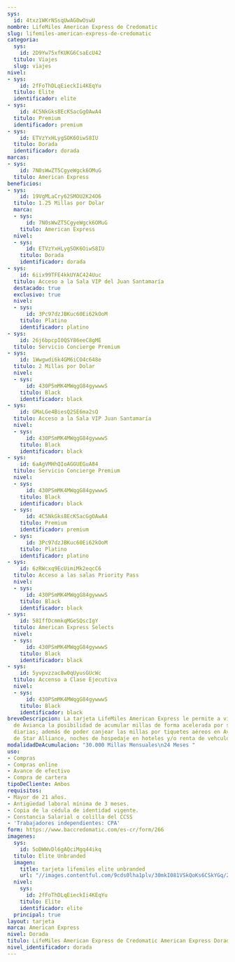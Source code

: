 ```yaml
---
sys:
  id: 4txz1WKrNSsqUwAG0wOswU
nombre: LifeMiles American Express de Credomatic
slug: lifemiles-american-express-de-credomatic
categoria:
  sys:
    id: 2D9Yw75xfKUKG6CsaEcU42
  titulo: Viajes
  slug: viajes
nivel:
- sys:
    id: 2fFoThDLqEieckIi4KEqYu
  titulo: Elite
  identificador: elite
- sys:
    id: 4C5NkGks8EcKSacGgOAwA4
  titulo: Premium
  identificador: premium
- sys:
    id: ETVzYxHLygSOK6OiwS8IU
  titulo: Dorada
  identificador: dorada
marcas:
- sys:
    id: 7N0sWwZT5CgyeWgck6OMuG
  titulo: American Express
beneficios:
- sys:
    id: 19VgMLaCry62SMOU2K24O6
  titulo: 1.25 Millas por Dolar
  marca:
  - sys:
      id: 7N0sWwZT5CgyeWgck6OMuG
    titulo: American Express
  nivel:
  - sys:
      id: ETVzYxHLygSOK6OiwS8IU
    titulo: Dorada
    identificador: dorada
- sys:
    id: 6iix99TFE4kkUYAC424Uuc
  titulo: Acceso a la Sala VIP del Juan Santamaría
  destacado: true
  exclusivo: true
  nivel:
  - sys:
      id: 3Pc97dzJBKuc60Ei62kOoM
    titulo: Platino
    identificador: platino
- sys:
    id: 26j6bpcpI0QSY86eeC8gME
  titulo: Servicio Concierge Premium
- sys:
    id: 1Wwgwdi6k4GM6iCO4c648e
  titulo: 2 Millas por Dolar
  nivel:
  - sys:
      id: 430PSmMK4MWqgG84gywwwS
    titulo: Black
    identificador: black
- sys:
    id: GMaLGe4BiesQ2SE6ma2sQ
  titulo: Acceso a la Sala VIP Juan Santamaría
  nivel:
  - sys:
      id: 430PSmMK4MWqgG84gywwwS
    titulo: Black
    identificador: black
- sys:
    id: 6aAgVMHhQIoAGGUEGuA84
  titulo: Servicio Concierge Premium
  nivel:
  - sys:
      id: 430PSmMK4MWqgG84gywwwS
    titulo: Black
    identificador: black
  - sys:
      id: 4C5NkGks8EcKSacGgOAwA4
    titulo: Premium
    identificador: premium
  - sys:
      id: 3Pc97dzJBKuc60Ei62kOoM
    titulo: Platino
    identificador: platino
- sys:
    id: 6zRWcxq9EcUimiMk2eqcC6
  titulo: Acceso a las salas Priority Pass
  nivel:
  - sys:
      id: 430PSmMK4MWqgG84gywwwS
    titulo: Black
    identificador: black
- sys:
    id: 58IffDcmmkqMGeSQscIgY
  titulo: American Express Selects
  nivel:
  - sys:
      id: 430PSmMK4MWqgG84gywwwS
    titulo: Black
    identificador: black
- sys:
    id: 5yvpvzzac8w0qUyusGUcWc
  titulo: Accenso a Clase Ejecutiva
  nivel:
  - sys:
      id: 430PSmMK4MWqgG84gywwwS
    titulo: Black
    identificador: black
breveDescripcion: La tarjeta LifeMiles American Express le permite a viajeros frecuentes
  de Avianca la posibilidad de acumular millas de forma acelerada por sus compras
  diarias; además de poder canjear las millas por tiquetes aéreos en Avianca y miembros
  de Star Alliance, noches de hospedaje en hoteles y/o renta de vehculos.
modalidadDeAcumulacion: "30.000 Millas Mensuales\n24 Meses "
uso:
- Compras
- Compras online
- Avance de efectivo
- Compra de cartera
tipoDeCliente: Ambos
requisitos:
- Mayor de 21 años.
- Antigüedad laboral mínima de 3 meses.
- Copia de la cédula de identidad vigente.
- Constancia Salarial o colilla del CCSS
- 'Trabajadores independientes: CPA'
form: https://www.baccredomatic.com/es-cr/form/266
imagenes:
  sys:
    id: 5oDWWvDl6gAQciMgq44ikq
  titulo: Elite Unbranded
  imagen:
    title: tarjeta lifemiles elite unbranded
    url: "//images.contentful.com/9cds0lha1plv/30mkI081VSkQoKs6CSkYGq/2085bff813d3e28645450a93334fa056/tarjeta_lifemiles_elite_unbranded.jpg"
  nivel:
    sys:
      id: 2fFoThDLqEieckIi4KEqYu
    titulo: Elite
    identificador: elite
  principal: true
layout: tarjeta
marca: American Express
nivel: Dorada
titulo: LifeMiles American Express de Credomatic American Express Dorada
nivel_identificador: dorada
---
```

